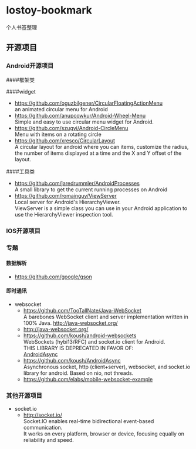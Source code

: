 # lostoy-bookmark
个人书签整理

## 开源项目

### Android开源项目

####框架类

####widget
* https://github.com/oguzbilgener/CircularFloatingActionMenu  
		an animated circular menu for Android
* https://github.com/anupcowkur/Android-Wheel-Menu  
		Simple and easy to use circular menu widget for Android.
* https://github.com/szugyi/Android-CircleMenu  
		Menu with items on a rotating circle
* https://github.com/xresco/CircularLayout  
		A circular layout for android where you can items, customize the radius, the number of items displayed at a time and the X and Y offset of the layout.

####工具类  
* https://github.com/jaredrummler/AndroidProcesses    
		A small library to get the current running processes on Android
* https://github.com/romainguy/ViewServer  
		Local server for Android's HierarchyViewer.  
		ViewServer is a simple class you can use in your Android application
		to use the HierarchyViewer inspection tool.  

### IOS开源项目

### 专题
#### 数据解析
* https://github.com/google/gson
  
#### 即时通讯
* websocket
	- https://github.com/TooTallNate/Java-WebSocket    
			A barebones WebSocket client and server implementation written in 100% Java. http://java-websocket.org/
	- http://java-websocket.org/
	- https://github.com/koush/android-websockets    
			WebSockets (hybi13/RFC) and socket.io client for Android.    
			THIS LIBRARY IS DEPRECATED IN FAVOR OF:  
[AndroidAsync](https://github.com/koush/AndroidAsync)  
	- https://github.com/koush/AndroidAsync    
			Asynchronous socket, http (client+server), websocket, and socket.io library for android. Based on nio, not threads.  
	- https://github.com/elabs/mobile-websocket-example  

### 其他开源项目  
* socket.io  
	- http://socket.io/    
			Socket.IO enables real-time bidirectional event-based communication.  
			It works on every platform, browser or device, focusing equally on reliability and speed.
        
        



